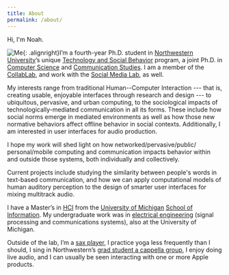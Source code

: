 ```yaml
---
title: About
permalink: /about/
---
```


Hi, I'm Noah.

![Me]({{site.baseurl}}/images/me_fordshoot.png){: .alignright}I’m a fourth-year Ph.D. student in [Northwestern University](http://www.northwestern.edu)’s unique [Technology and Social Behavior](http://tsb.northwestern.edu/) program, a joint Ph.D. in [Computer Science](http://eecs.northwestern.edu/) and [Communication Studies](http://www.communication.northwestern.edu/). I am a member of the [CollabLab](http://collablab.northwestern.edu/), and work with the [Social Media Lab](http://socialmedia.northwestern.edu/), as well.

My interests range from traditional Human--Computer Interaction --- that is, creating usable, enjoyable interfaces through research and design --- to ubiquitous, pervasive, and urban computing, to the sociological impacts of technologically-mediated communication in all its forms. These include how social norms emerge in mediated environments as well as how those new normative behaviors affect offline behavior in social contexts. Additionally, I am interested in user interfaces for audio production.

I hope my work will shed light on how networked/&#8203;pervasive/&#8203;public/&#8203;personal/&#8203;mobile computing and communication impacts behavior within and outside those systems, both individually and collectively.

Current projects include studying the similarity between people's words in text-based communication, and how we can apply computational models of human auditory perception to the design of smarter user interfaces for mixing multitrack audio.

I have a Master’s in [HCI](http://www.si.umich.edu/academics/msi/human-computer-interaction-hci) from the [University of Michigan](http://www.umich.edu/) [School of Information](http://www.si.umich.edu/). My undergraduate work was in <a title="U of M EECS" href="http://www.eecs.umich.edu/">electrical engineering</a> (signal processing and communications systems), also at the University of Michigan. <!-- The transition from the purely technical, through technology at the individual level (traditional HCI), to technology at the cultural and societal levels was unexpected, but awesome. -->

Outside of the lab, I’m a [sax player](http://mmb.music.umich.edu/), I practice yoga less frequently than I should, I sing in Northwestern’s [grad student a cappella group](http://groups.northwestern.edu/catatonics/), I enjoy doing live audio, and I can usually be seen interacting with one or more Apple products.